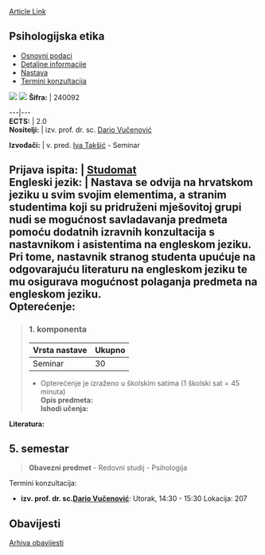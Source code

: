[Article Link](https://www.fhs.hr/predmet/psieti_a)

## Psihologijska etika
  * [Osnovni podaci](https://www.fhs.hr/predmet/psieti_a#v1id-904862_627367_1_0 "Osnovni podaci")
  * [Detaljne informacije](https://www.fhs.hr/predmet/psieti_a#v1id-904862_627367_1_1 "Detaljne informacije")
  * [Nastava](https://www.fhs.hr/predmet/psieti_a#v1id-904862_627367_1_2 "Nastava")
  * [Termini konzultacija](https://www.fhs.hr/predmet/psieti_a#v1id-904862_627367_1_3 "Termini konzultacija")


[![](https://www.fhs.hr/img/flags/gif/hr.gif)](https://www.fhs.hr/predmet/psieti_a) [![](https://www.fhs.hr/img/flags/gif/gb.gif)](https://www.fhs.hr/en/course/efp)
**Šifra:** |  240092  
  
---|---  
**ECTS:** |  2.0   
**Nositelji:** |  izv. prof. dr. sc. [Dario Vučenović](https://www.fhs.hr/djelatnik/dario.vucenovic)   
  
**Izvođači:** |  v. pred. [Iva Takšić](https://www.fhs.hr/djelatnik/iva.taksic) - Seminar  
  
**Prijava ispita:** |  [Studomat](http://www.isvu.hr/studomat)  
**Engleski jezik:** |  Nastava se odvija na hrvatskom jeziku u svim svojim elementima, a stranim studentima koji su pridruženi mješovitoj grupi nudi se mogućnost savladavanja predmeta pomoću dodatnih izravnih konzultacija s nastavnikom i asistentima na engleskom jeziku. Pri tome, nastavnik stranog studenta upućuje na odgovarajuću literaturu na engleskom jeziku te mu osigurava mogućnost polaganja predmeta na engleskom jeziku.   
**Opterećenje:**  
---  
> ### 1. komponenta
> | Vrsta nastave | Ukupno  
> ---|---  
> Seminar | 30  
> * Opterećenje je izraženo u školskim satima (1 školski sat = 45 minuta)   
**Opis predmeta:**  
> **Ishodi učenja:**  

  
**Literatura:**  

  
**5. semestar**  
---  
> **Obavezni predmet** - Redovni studij - Psihologija  
>   
Termini konzultacija: 
  * **izv. prof. dr. sc.[Dario Vučenović](https://www.fhs.hr/djelatnik/dario.vucenovic)**: 
Utorak, 14:30 - 15:30
Lokacija: 207 


## Obavijesti
[Arhiva obavijesti](https://www.fhs.hr/predmet/psieti_a?@=21izd#news_122200 "Arhiva obavijesti")
